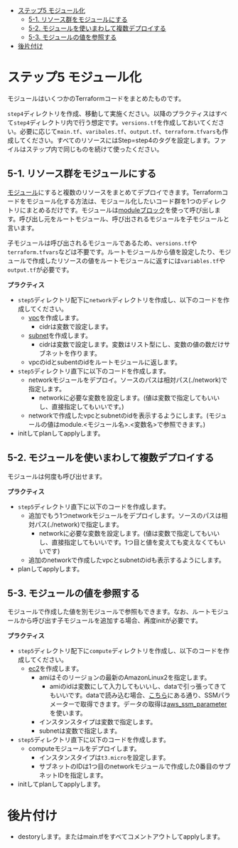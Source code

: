 - [ステップ5 モジュール化](#ステップ5-モジュール化)
  - [5-1. リソース群をモジュールにする](#5-1-リソース群をモジュールにする)
  - [5-2. モジュールを使いまわして複数デプロイする](#5-2-モジュールを使いまわして複数デプロイする)
  - [5-3. モジュールの値を参照する](#5-3-モジュールの値を参照する)
- [後片付け](#後片付け)


# ステップ5 モジュール化

モジュールはいくつかのTerraformコードをまとめたものです。

`step4`ディレクトリを作成、移動して実施ください。以降のプラクティスはすべて`step4`ディレクトリ内で行う想定です。`versions.tf`を作成しておいてください。必要に応じて`main.tf`、`varibales.tf`、`output.tf`、`terraform.tfvars`も作成してください。すべてのリソースにはStep=step4のタグを設定します。ファイルはステップ内で同じものを続けて使ったください。

## 5-1. リソース群をモジュールにする

[モジュール](https://developer.hashicorp.com/terraform/language/modules)にすると複数のリソースをまとめてデプロイできます。Terraformコードをモジュール化する方法は、モジュール化したいコード群を1つのディレクトリにまとめるだけです。モジュールは[moduleブロック](https://developer.hashicorp.com/terraform/language/modules/syntax)を使って呼び出します。呼び出し元をルートモジュール、呼び出されるモジュールを子モジュールと言います。

子モジュールは呼び出されるモジュールであるため、`versions.tf`や`terraform.tfvars`などは不要です。ルートモジュールから値を設定したり、モジュールで作成したリソースの値をルートモジュールに返すには`variables.tf`や`output.tf`が必要です。

**プラクティス**

- `step5`ディレクトリ配下に`network`ディレクトリを作成し、以下のコードを作成してください。
  - [vpc](https://registry.terraform.io/providers/hashicorp/aws/latest/docs/resources/vpc)を作成します。
    - cidrは変数で設定します。
  - [subnet](https://registry.terraform.io/providers/hashicorp/aws/latest/docs/resources/subnet)を作成します。
    - cidrは変数で設定します。変数はリスト型にし、変数の値の数だけサブネットを作ります。
  - vpcのidとsubentのidをルートモジュールに返します。
- `step5`ディレクトリ直下に以下のコードを作成します。
  - networkモジュールをデプロイ。ソースのパスは相対パス(./network)で指定します。
    - networkに必要な変数を設定します。(値は変数で指定してもいいし、直接指定してもいいです。)
  - networkで作成したvpcとsubnetのidを表示するようにします。(モジュールの値はmodule.<モジュール名>.<変数名>で参照できます。)
- initしてplanしてapplyします。

## 5-2. モジュールを使いまわして複数デプロイする

モジュールは何度も呼び出せます。

**プラクティス**

- `step5`ディレクトリ直下に以下のコードを作成します。
  - 追加でもう1つnetworkモジュールをデプロイします。ソースのパスは相対パス(./network)で指定します。
    - networkに必要な変数を設定します。(値は変数で指定してもいいし、直接指定してもいいです。1つ目と値を変えても変えなくてもいいです)
  - 追加のnetworkで作成したvpcとsubnetのidも表示するようにします。
- planしてapplyします。

## 5-3. モジュールの値を参照する

モジュールで作成した値を別モジュールで参照もできます。なお、ルートモジュールから呼び出す子モジュールを追加する場合、再度initが必要です。

**プラクティス**

- `step5`ディレクトリ配下に`compute`ディレクトリを作成し、以下のコードを作成してください。
  - [ec2](https://registry.terraform.io/providers/hashicorp/aws/latest/docs/resources/instance)を作成します。
    - amiはそのリージョンの最新のAmazonLinux2を指定します。
      - amiのidは変数にして入力してもいいし、dataで引っ張ってきてもいいです。dataで読み込む場合、[こちら](https://aws.amazon.com/jp/blogs/news/query-for-the-latest-amazon-linux-ami-ids-using-aws-systems-manager-parameter-store/)にある通り、SSMパラメーターで取得できます。データの取得は[aws_ssm_parameter](https://registry.terraform.io/providers/hashicorp/aws/latest/docs/data-sources/ssm_parameter)を使います。
    - インスタンスタイプは変数で指定します。
    - subnetは変数で指定します。
- `step5`ディレクトリ直下に以下のコードを作成します。
  - computeモジュールをデプロイします。
    - インスタンスタイプは`t3.micro`を設定します。
    - サブネットのIDは1つ目のnetworkモジュールで作成した0番目のサブネットIDを指定します。
- initしてplanしてapplyします。

# 後片付け

- destoryします。またはmain.tfをすべてコメントアウトしてapplyします。
